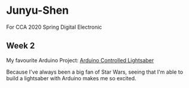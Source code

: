 # Junyu-Shen
For CCA 2020 Spring Digital Electronic

## Week 2
My favourite Arduino Project: [Arduino Controlled Lightsaber](https://www.youtube.com/watch?v=Dzpe1GVOJXU)

Because I've always been a big fan of Star Wars, seeing that I'm able to build a lightsaber with Arduino makes me so excited.
